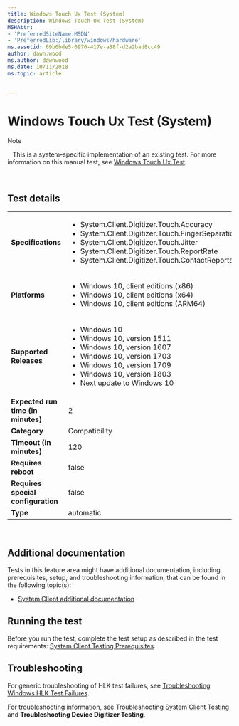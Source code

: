 ```yaml
---
title: Windows Touch Ux Test (System)
description: Windows Touch Ux Test (System)
MSHAttr:
- 'PreferredSiteName:MSDN'
- 'PreferredLib:/library/windows/hardware'
ms.assetid: 69b6bde5-0970-417e-a58f-d2a2bad8cc49
author: dawn.wood
ms.author: dawnwood
ms.date: 10/11/2018
ms.topic: article


---
```


# <span id="p_hlk_test.f8bc40dc-158c-4c69-93d9-d72b60455234"></span>Windows Touch Ux Test (System)

>[!NOTE]
>  
This is a system-specific implementation of an existing test. For more information on this manual test, see [Windows Touch Ux Test](8216ab22-011d-4988-a2dd-341126361f91.md).

 

## Test details
|||
|---|---|
| **Specifications**  | <ul><li>System.Client.Digitizer.Touch.Accuracy</li><li>System.Client.Digitizer.Touch.FingerSeparation</li><li>System.Client.Digitizer.Touch.Jitter</li><li>System.Client.Digitizer.Touch.ReportRate</li><li>System.Client.Digitizer.Touch.ContactReports</li></ul> |  
| **Platforms**   | <ul><li>Windows 10, client editions (x86)</li><li>Windows 10, client editions (x64)</li><li>Windows 10, client editions (ARM64)</li></ul> |
| **Supported Releases** | <ul><li>Windows 10</li><li>Windows 10, version 1511</li><li>Windows 10, version 1607</li><li>Windows 10, version 1703</li><li>Windows 10, version 1709</li><li>Windows 10, version 1803</li><li>Next update to Windows 10</li></ul> |
|**Expected run time (in minutes)**| 2 |
|**Category**| Compatibility |
|**Timeout (in minutes)**| 120 |
|**Requires reboot**| false |
|**Requires special configuration**| false |
|**Type**| automatic |

 

## <span id="Additional_documentation"></span><span id="additional_documentation"></span><span id="ADDITIONAL_DOCUMENTATION"></span>Additional documentation


Tests in this feature area might have additional documentation, including prerequisites, setup, and troubleshooting information, that can be found in the following topic(s):

-   [System.Client additional documentation](system-client-additional-documentation.md)

## <span id="Running_the_test"></span><span id="running_the_test"></span><span id="RUNNING_THE_TEST"></span>Running the test


Before you run the test, complete the test setup as described in the test requirements: [System Client Testing Prerequisites](system-client-testing-prerequisites.md).

## <span id="Troubleshooting"></span><span id="troubleshooting"></span><span id="TROUBLESHOOTING"></span>Troubleshooting


For generic troubleshooting of HLK test failures, see [Troubleshooting Windows HLK Test Failures](..\user\troubleshooting-windows-hlk-test-failures.md).

For troubleshooting information, see [Troubleshooting System Client Testing](troubleshooting-system-client-testing.md) and **Troubleshooting Device Digitizer Testing**.

 

 






